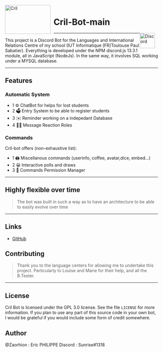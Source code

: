 <img width="150" height="95" align="left" style="float: left; margin: 0 10px 0 0;" alt="Cril" src="https://media.discordapp.net/attachments/579303130886569984/917748391570731118/logo_CRIL.jpg?width=1050&height=655">

# Cril-Bot-main

<img width="50" height="50" align="right" style="float: right; margin: 0 10px 0 0;" alt="Discord" src= "https://cdn.discordapp.com/attachments/579303130886569984/917747646947549234/89525899-811a7c00-d819-11ea-847f-a8be447b75e1.png" href="https://discord.gg/Za9zxTH">

---

This project is a Discord Bot for the Languages and International Relations Centre of my school (IUT Informatique [FR]Toulouse Paul Sabatier). Everything is developed under the NPM discord.js 13.3.1 module, all in JavaScript (NodeJs). In the same way, it involves SQL working under a MYSQL database.

---

## Features

### Automatic System

- 1 ⚙️ ChatBot for helps for lost students
- 2 🗳️ Entry System to be able to register students
- 3 ✉️ Reminder working on a indepedant Database
- 4 👩‍💼 Message Reaction Roles

### Commands

Cril-bot offers (non-exhaustive list):

- 1 🖨️ Miscellanous commands (userinfo, coffee, avatar,dice, embed...)
- 2 😀 Interactive polls and draws
- 3 👑 Commands Permission Manager

---

## Highly flexible over time

> The bot was built in such a way as to have an architecture to be able to easily evolve over time

---

## Links

- [GitHub](https://github.com/Zaorhion/Cril-Bot-main)

## Contributing

> Thank you to the language centers for allowing me to undertake this project. Particularly to Louise and Marie for their help, and all the B.Tester.

---

## License

Cril Bot is licensed under the GPL 3.0 license. See the file `LICENSE` for more information. If you plan to use any part of this source code in your own bot, I would be grateful if you would include some form of credit somewhere.

## Author

@Zaorhion : Eric PHILIPPE
Discord : Sunrise#1318
